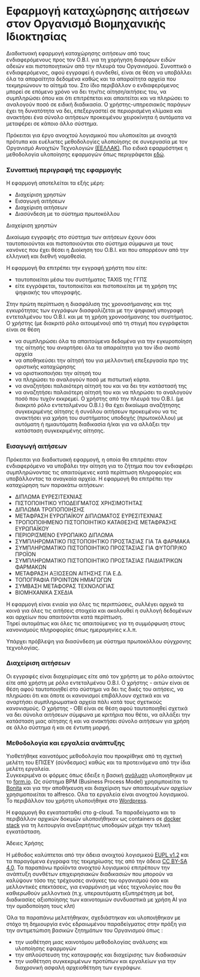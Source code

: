 # Εφαρμογή καταχώρησης αιτήσεων στον Οργανισμό Βιομηχανικής Ιδιοκτησίας

Διαδικτυακή εφαρμογή καταχώρησης αιτήσεων από τους ενδιαφερόμενους προς τον Ο.Β.Ι. για τη χορήγηση διαφόρων ειδών αδειών και πιστοποιητικών από την πλευρά του Οργανισμού. 
Συνοπτικά ο ενδιαφερόμενος,  αφού εγγραφεί ή συνδεθεί, είναι σε θέση να υποβάλλει όλα τα απαραίτητα δεδομένα καθώς και τα απαραίτητα αρχεία που τεκμηριώνουν το αίτημά του.
Στο ίδιο περιβάλλον ο ενδιαφερόμενος μπορεί σε επόμενο χρόνο να δει την/τις αίτηση/αιτήσεις του, να συμπληρώσει όπου και ότι επιτρέπεται και απαιτείται και να πληρώσει το αναλογούν ποσό σε ειδική διαδικασία.
Ο χρήστης-υπηρεσιακός παράγων έχει τη δυνατότητα να δει, επεξεργαστεί σε περιορισμένη κλίμακα και ανακτήσει ένα σύνολο αιτήσεων προκειμένου χειροκίνητα ή αυτόματα να μεταφέρει σε κάποιο άλλο σύστημα.

Πρόκειται για  έργο ανοιχτού λογισμικού που υλοποιείται με ανοιχτά πρότυπα και ευέλικτες μεθοδολογίες υλοποίησης σε συνεργασία με τον Οργανισμό Ανοιχτών  Τεχνολογιών [(ΕΕΛΛΑΚ)](https://eellak.ellak.gr/).  Πιο ειδικά εφαρμόστηκε η μεθοδολογία υλοποίησης εφαρμογών όπως περιγράφεται [εδώ](https://github.com/OBI-GRIPO/obi-prototype/wiki/%CE%A0%CE%B5%CF%81%CE%AF%CE%BB%CE%B7%CF%88%CE%B7).

### Συνοπτική περιγραφή της εφαρμογής

Η εφαρμογή αποτελείται τα εξής μέρη:

* Διαχείριση χρηστών
* Εισαγωγή αιτήσεων
* Διαχείριση αιτήσεων
* Διασύνδεση με το σύστημα πρωτοκόλλου 


Διαχείριση χρηστών 

Δικαίωμα εγγραφής στο σύστημα των αιτήσεων έχουν όσοι ταυτοποιούνται και πιστοποιούνται στο σύστημα σύμφωνα με τους κανόνες που έχει θέσει η Διοίκηση του Ο.Β.Ι. και που απορρέουν από την ελληνική και διεθνή νομοθεσία.  

Η εφαρμογή θα επιτρέπει την εγγραφή χρήστη που είτε: 

* ταυτοποιείται μέσω του συστήματος TAXIS της ΓΓΠΣ 
* είτε εγγράφεται, ταυτοποιείται και πιστοποιείται με τη χρήση της ψηφιακής του υπογραφής.

Στην πρώτη περίπτωση η διασφάλιση της χρονοσήμανσης και της εγκυρότητας των εγγράφων διασφαλίζεται με την ψηφιακή υπογραφή εντεταλμένου του Ο.Β.Ι. και με τη χρήση χρονοσήμανσης του συστήματος.
Ο χρήστης (με διακριτό ρόλο αιτουμένου) από τη στιγμή που εγγράφεται είναι σε θέση 
- να συμπληρώσει όλα τα απαιτούμενα δεδομένα για την εγκυροποίηση της αίτησής του αναρτήσει όλα τα απαραίτητα για τον ίδιο σκοπό αρχεία
- να αποθηκεύσει την αίτησή του για μελλοντική επεξεργασία προ της οριστικής καταχώρησης 
- να οριστικοποιήσει την αίτησή του 
- να πληρώσει το αναλογούν ποσό με πιστωτική κάρτα.
- να αναζητήσει παλαιότερη αίτησή του και να δει την κατάστασή της 
- να αναζητήσει παλαιότερη αίτησή του και να πληρώσει το αναλογούν ποσό που τυχόν εκκρεμεί.
Ο χρήστης από την πλευρά του Ο.Β.Ι. (με διακριτό ρόλο εντεταλμένου Ο.Β.Ι.) θα έχει δικαίωμα αναζήτησης συγκεκριμένης αίτησης ή συνόλου αιτήσεων προκειμένου να τις ανακτήσει για χρήση του συστήματος υποδοχής (πρωτοκόλλου) με αυτόματη ή ημιαυτόματη διαδικασία ή/και για  να αλλάξει την κατάσταση συγκεκριμένης αίτησης.

### Εισαγωγή αιτήσεων

Πρόκειται για διαδικτυακή εφαρμογή, η οποία θα επιτρέπει στον ενδιαφερόμενο να υποβάλει την αίτηση για το ζήτημα που τον ενδιαφέρει συμπληρώνοντας τις απαιτούμενες κατά περίπτωση πληροφορίες και υποβάλλοντας τα αναγκαία αρχεία.    Η εφαρμογή θα επιτρέπει την καταχώρηση των παρακάτω αιτήσεων:

- ΔΙΠΛΩΜΑ ΕΥΡΕΣΙΤΕΧΝΙΑΣ 
- ΠΙΣΤΟΠΟΙΗΤΙΚΟ ΥΠΟΔΕΙΓΜΑΤΟΣ ΧΡΗΣΙΜΟΤΗΤΑΣ 
- ΔΙΠΛΩΜΑ ΤΡΟΠΟΠΟΙΗΣΗΣ 
- ΜΕΤΑΦΡΑΣΗ ΕΥΡΩΠΑΪΚΟΥ ΔΙΠΛΩΜΑΤΟΣ ΕΥΡΕΣΙΤΕΧΝΙΑΣ 
- ΤΡΟΠΟΠΟΙΗΜΕΝΟ ΠΙΣΤΟΠΟΙΗΤΙΚΟ ΚΑΤΑΘΕΣΗΣ ΜΕΤΑΦΡΑΣΗΣ ΕΥΡΩΠΑΪΚΟΥ 
- ΠΕΡΙΟΡΙΣΜΕΝΟ ΕΥΡΩΠΑΙΚΟ ΔΙΠΛΩΜΑ  
- ΣΥΜΠΛΗΡΩΜΑΤΙΚΟ ΠΙΣΤΟΠΟΙΗΤΙΚΟ ΠΡΟΣΤΑΣΙΑΣ ΓΙΑ ΤΑ ΦΑΡΜΑΚΑ 
- ΣΥΜΠΛΗΡΩΜΑΤΙΚΟ ΠΙΣΤΟΠΟΙΗΤΙΚΟ ΠΡΟΣΤΑΣΙΑΣ ΓΙΑ ΦΥΤΟΠΡ/ΚΟ ΠΡΟΪΟΝ 
- ΣΥΜΠΛΗΡΩΜΑΤΙΚΟ ΠΙΣΤΟΠΟΙΗΤΙΚΟ ΠΡΟΣΤΑΣΙΑΣ ΠΑΙΔΙΑΤΡΙΚΩΝ ΦΑΡΜΑΚΩΝ 
- ΜΕΤΑΦΡΑΣΗ ΑΞΙΩΣΕΩΝ ΑΙΤΗΣΗΣ ΓΙΑ Ε.Δ.  
- ΤΟΠΟΓΡΑΦΙΑ ΠΡΟΙΝΤΩΝ ΗΜΙΑΓΩΓΩΝ  
- ΣΥΜΒΑΣΗ ΜΕΤΑΦΟΡΑΣ ΤΕΧΝΟΛΟΓΙΑΣ  
- ΒΙΟΜΗΧΑΝΙΚΑ ΣΧΕΔΙΑ 

Η εφαρμογή είναι ενιαία για όλες τις περιπτώσεις, συλλέγει αρχικά τα κοινά για όλες τις αιτήσεις στοιχεία και  ακολουθεί η συλλογή δεδομένων και αρχείων που απαιτούνται κατά περίπτωση.  
Τηρεί αυτομάτως και όλες τις απαιτούμενες για τη συμμόρφωση στους κανονισμούς πληροφορίες όπως ημερομηνίες κ.λ.π. 

Υπάρχει πρόβλεψη για διασύνδεση με σύστημα πρωτοκόλλου σύγχρονης τεχνολογίας. 

### Διαχείριση αιτήσεων

Οι εγγραφές  είναι διαχειρίσιμες είτε από τον χρήστη με το ρόλο αιτούντος είτε από χρήστη με ρόλο εντεταλμένου Ο.Β.Ι. 
Ο χρήστης - αιτών είναι σε θέση αφού ταυτοποιηθεί στο σύστημα να δει τις δικές του αιτήσεις, να πληρώσει ότι και όποτε οι κανονισμοί επιβάλλουν σχετικά και να αναρτήσει συμπληρωματικά αρχεία πάλι κατά τους σχετικούς κανονισμούς.
Ο χρήστης - ΟΒΙ  είναι σε θέση αφού ταυτοποιηθεί σχετικά να δει σύνολα αιτήσεων σύμφωνα με κριτήρια που θέτει, να αλλάξει την κατάσταση μιας αίτησης ή και να ανακτήσει σύνολο αιτήσεων για χρήση σε άλλο σύστημα ή και σε έντυπη μορφή.

### Μεθοδολογία και εργαλεία ανάπτυξης

Υιοθετήθηκε καινοτόμος μεθοδολογία που προκρίθηκε από τη σχετική μελέτη του ΕΠΙΣΕΥ (σύνδεσμος)  καθώς και τα προτεινόμενα από την ίδια μελέτη εργαλεία.  
Συγκεκριμένα 
οι φόρμες όπως έδειξε η βασική [ανάλυση]( https://github.com/OBI-GRIPO/e-filing/wiki) υλοποιηθηκαν με το  [form.io](https://github.com/formio/formio).  Ως σύστημα  BPM (Business Process Model) χρησιμποιείται το [Bonita](https://github.com/bonitasoft) και για την αποθήκευση και διαχείριση των απαιτουμένων αρχείων χρησιμοποιείται το alfresco. Ολα τα εργαλεία είναι ανοιχτού λογισμικού. 
Το περιβάλλον του χρήστη υλοποιήθηκε στο [Wordpress](https://github.com/WordPress/WordPress). 

Η εφαρμογή θα εγκατασταθεί στο g-cloud. Τα παραδείγματα και το περιβάλλον αρχικών δοκιμών  υλοποιήθηκαν ως containers σε [docker stack](https://docs.docker.com/get-started/part5/) για τη λειτουργία ανεξαρτήτως υποδομών μέχρι την τελική εγκατάσταση.

Άδειες Χρήσης

Η μέθοδος καλύπτεται από την άδεια ανοιχτού λογισμικού [EUPL v1.2](http://ec.europa.eu/idabc/eupl.html) και τα παραγόμενα έγγραφα της τεκμηρίωσης της από την άδεια [CC BY-SA 4.0](https://creativecommons.ellak.gr/2015/08/21/%CE%B5%CE%BD%CE%B1%CF%82-%CE%B1%CF%80%CE%BB%CF%8C%CF%82-%CE%BF%CE%B4%CE%B7%CE%B3%CF%8C%CF%82-%CE%B3%CE%B9%CE%B1-%CF%84%CE%B9%CF%82-%CE%AC%CE%B4%CE%B5%CE%B9%CE%B5%CF%82-creative-commons-4-0/). 
Τα παραπάνω προϊόντα ανοιχτού λογισμικού επιτρέπουν την ανάπτυξη συνθέτων επιχειρησιακών διαδικασιών που μπορούν να καλύψουν τόσο της τρέχουσες ανάγκες του οργανισμού όσο και μελλοντικές επεκτάσεις, για εναρμόνιση με νέες τεχνολογίες που θα καθιερωθούν μελλοντικά (π.χ. υπεραυτόματη εξυπηρέτηση με bot, διαδικασίες αξιοποίησης των καινοτομιών συνδυαστικά με χρήση ΑΙ για την ομαδοποίηση τους κλπ)

Όλα τα παραπάνω μελετήθηκαν, σχεδιάστηκαν και υλοποιήθηκαν με στόχο τη δημιουργία ενός εδραιωμένου παραδείγματος στην πράξη  για την  αντιμετώπιση βασικών ζητημάτων του Οργανισμού όπως :
 
* την υιοθέτηση μιας καινοτόμου μεθοδολογίας ανάλυσης και υλοποίησης εφαρμογών 
* την απλούστευση της καταγραφής και διαχείρισης των διαδικασιών 
* την υιοθέτηση συγκεκριμένων προτύπων και εργαλείων για την διαχρονική ασφαλή αρχειοθέτηση  των εγγράφων.
